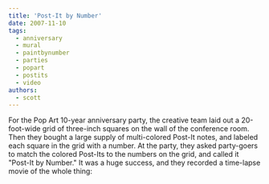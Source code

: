 ```yaml
---
title: 'Post-It by Number'
date: 2007-11-10
tags:
  - anniversary
  - mural
  - paintbynumber
  - parties
  - popart
  - postits
  - video
authors:
  - scott
---
```


For the Pop Art 10-year anniversary party, the creative team laid out a 20-foot-wide grid of three-inch squares on the wall of the conference room. Then they bought a large supply of multi-colored Post-It notes, and labeled each square in the grid with a number. At the party, they asked party-goers to match the colored Post-Its to the numbers on the grid, and called it "Post-It by Number." It was a huge success, and they recorded a time-lapse movie of the whole thing:
